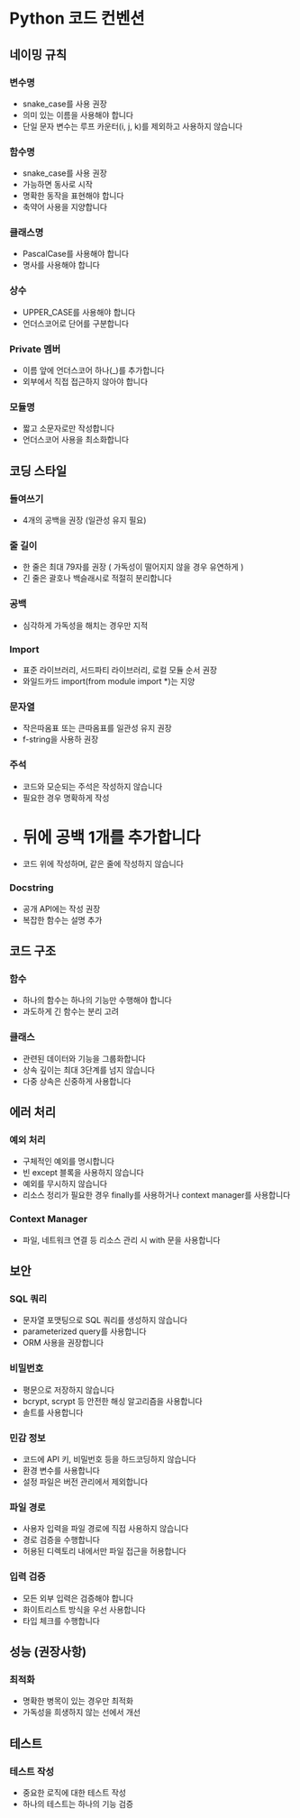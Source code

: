 # Python 코드 컨벤션

## 네이밍 규칙

### 변수명
- snake_case를 사용 권장
- 의미 있는 이름을 사용해야 합니다
- 단일 문자 변수는 루프 카운터(i, j, k)를 제외하고 사용하지 않습니다

### 함수명
- snake_case를 사용 권장
- 가능하면 동사로 시작
- 명확한 동작을 표현해야 합니다
- 축약어 사용을 지양합니다

### 클래스명
- PascalCase를 사용해야 합니다
- 명사를 사용해야 합니다

### 상수
- UPPER_CASE를 사용해야 합니다
- 언더스코어로 단어를 구분합니다

### Private 멤버
- 이름 앞에 언더스코어 하나(_)를 추가합니다
- 외부에서 직접 접근하지 않아야 합니다

### 모듈명
- 짧고 소문자로만 작성합니다
- 언더스코어 사용을 최소화합니다

## 코딩 스타일

### 들여쓰기
- 4개의 공백을 권장 (일관성 유지 필요)

### 줄 길이
- 한 줄은 최대 79자를 권장 ( 가독성이 떨어지지 않을 경우 유연하게 )
- 긴 줄은 괄호나 백슬래시로 적절히 분리합니다

### 공백
- 심각하게 가독성을 해치는 경우만 지적

### Import
- 표준 라이브러리, 서드파티 라이브러리, 로컬 모듈 순서 권장
- 와일드카드 import(from module import *)는 지양

### 문자열
- 작은따옴표 또는 큰따옴표를 일관성 유지 권장
- f-string을 사용하 권장

### 주석
- 코드와 모순되는 주석은 작성하지 않습니다
- 필요한 경우 명확하게 작성
- # 뒤에 공백 1개를 추가합니다
- 코드 위에 작성하며, 같은 줄에 작성하지 않습니다

### Docstring
 - 공개 API에는 작성 권장
 - 복잡한 함수는 설명 추가

## 코드 구조

### 함수
- 하나의 함수는 하나의 기능만 수행해야 합니다
- 과도하게 긴 함수는 분리 고려

### 클래스
- 관련된 데이터와 기능을 그룹화합니다
- 상속 깊이는 최대 3단계를 넘지 않습니다
- 다중 상속은 신중하게 사용합니다

## 에러 처리

### 예외 처리
- 구체적인 예외를 명시합니다
- 빈 except 블록을 사용하지 않습니다
- 예외를 무시하지 않습니다
- 리소스 정리가 필요한 경우 finally를 사용하거나 context manager를 사용합니다

### Context Manager
- 파일, 네트워크 연결 등 리소스 관리 시 with 문을 사용합니다

## 보안

### SQL 쿼리
- 문자열 포맷팅으로 SQL 쿼리를 생성하지 않습니다
- parameterized query를 사용합니다
- ORM 사용을 권장합니다

### 비밀번호
- 평문으로 저장하지 않습니다
- bcrypt, scrypt 등 안전한 해싱 알고리즘을 사용합니다
- 솔트를 사용합니다

### 민감 정보
- 코드에 API 키, 비밀번호 등을 하드코딩하지 않습니다
- 환경 변수를 사용합니다
- 설정 파일은 버전 관리에서 제외합니다

### 파일 경로
- 사용자 입력을 파일 경로에 직접 사용하지 않습니다
- 경로 검증을 수행합니다
- 허용된 디렉토리 내에서만 파일 접근을 허용합니다

### 입력 검증
- 모든 외부 입력은 검증해야 합니다
- 화이트리스트 방식을 우선 사용합니다
- 타입 체크를 수행합니다

## 성능 (권장사항)

### 최적화
- 명확한 병목이 있는 경우만 최적화
- 가독성을 희생하지 않는 선에서 개선


## 테스트

### 테스트 작성
- 중요한 로직에 대한 테스트 작성
- 하나의 테스트는 하나의 기능 검증